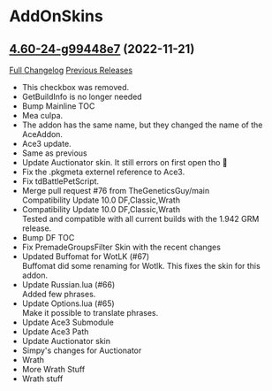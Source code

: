 # AddOnSkins

## [4.60-24-g99448e7](https://github.com/Azilroka/AddOnSkins/tree/99448e7715a3d9fd0240e9dc15c45b75b14cf7e7) (2022-11-21)
[Full Changelog](https://github.com/Azilroka/AddOnSkins/compare/4.60...99448e7715a3d9fd0240e9dc15c45b75b14cf7e7) [Previous Releases](https://github.com/Azilroka/AddOnSkins/releases)

- This checkbox was removed.  
- GetBuildInfo is no longer needed  
- Bump Mainline TOC  
- Mea culpa.  
- The addon has the same name, but they changed the name of the AceAddon.  
- Ace3 update.  
- Same as previous  
- Update Auctionator skin. It still errors on first open tho :thinking:  
- Fix the .pkgmeta externel reference to Ace3.  
- Fix tdBattlePetScript.  
- Merge pull request #76 from TheGeneticsGuy/main  
    Compatibility Update 10.0 DF,Classic,Wrath  
- Compatibility Update 10.0 DF,Classic,Wrath  
    Tested and compatible with all current builds with the 1.942 GRM release.  
- Bump DF TOC  
- Fix PremadeGroupsFilter Skin with the recent changes  
- Updated Buffomat for WotLK (#67)  
    Buffomat did some renaming for Wotlk. This fixes the skin for this addon.  
- Update Russian.lua (#66)  
    Added few phrases.  
- Update Options.lua (#65)  
    Make it possible to translate phrases.  
- Update Ace3 Submodule  
- Update Ace3 Path  
- Update Auctionator skin  
- Simpy's changes for Auctionator  
- Wrath  
- More Wrath Stuff  
- Wrath stuff  
